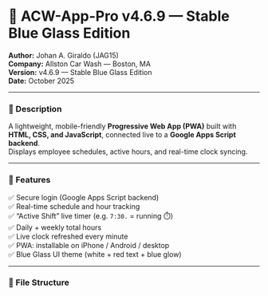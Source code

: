 # 🧼 ACW-App-Pro v4.6.9 — Stable Blue Glass Edition

**Author:** Johan A. Giraldo (JAG15)  
**Company:** Allston Car Wash — Boston, MA  
**Version:** v4.6.9 — Stable Blue Glass Edition  
**Date:** October 2025  

---

### 🧠 Description
A lightweight, mobile-friendly **Progressive Web App (PWA)** built with  
**HTML, CSS, and JavaScript**, connected live to a **Google Apps Script backend**.  
Displays employee schedules, active hours, and real-time clock syncing.

---

### 🧩 Features
✅ Secure login (Google Apps Script backend)  
✅ Real-time schedule and hour tracking  
✅ “Active Shift” live timer (e.g. `7:30.` = running ⏱️)  
✅ Daily + weekly total hours  
✅ Live clock refreshed every minute  
✅ PWA: installable on iPhone / Android / desktop  
✅ Blue Glass UI theme (white + red text + blue glow)  

---

### 🧱 File Structure
